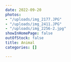 ```yaml
---
date: 2022-09-20
photos:
- "/uploads/img_2177.JPG"
- "/uploads/img_2411.JPG"
- "/uploads/img_2256-2.jpg"
showInHomePage: false
outOfStock: false
title: Animal
categories: []

---
```

